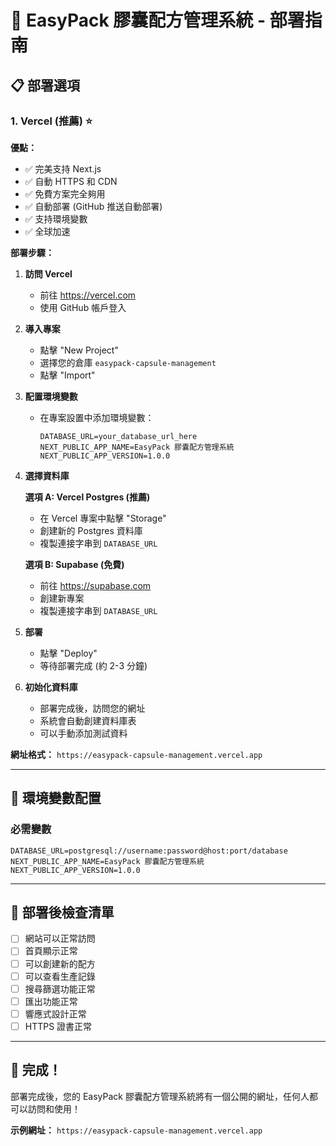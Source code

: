 # 🚀 EasyPack 膠囊配方管理系統 - 部署指南

## 📋 部署選項

### 1. Vercel (推薦) ⭐

**優點：**
- ✅ 完美支持 Next.js
- ✅ 自動 HTTPS 和 CDN
- ✅ 免費方案完全夠用
- ✅ 自動部署 (GitHub 推送自動部署)
- ✅ 支持環境變數
- ✅ 全球加速

**部署步驟：**

1. **訪問 Vercel**
   - 前往 https://vercel.com
   - 使用 GitHub 帳戶登入

2. **導入專案**
   - 點擊 "New Project"
   - 選擇您的倉庫 `easypack-capsule-management`
   - 點擊 "Import"

3. **配置環境變數**
   - 在專案設置中添加環境變數：
     ```
     DATABASE_URL=your_database_url_here
     NEXT_PUBLIC_APP_NAME=EasyPack 膠囊配方管理系統
     NEXT_PUBLIC_APP_VERSION=1.0.0
     ```

4. **選擇資料庫**
   
   **選項 A: Vercel Postgres (推薦)**
   - 在 Vercel 專案中點擊 "Storage"
   - 創建新的 Postgres 資料庫
   - 複製連接字串到 `DATABASE_URL`

   **選項 B: Supabase (免費)**
   - 前往 https://supabase.com
   - 創建新專案
   - 複製連接字串到 `DATABASE_URL`

5. **部署**
   - 點擊 "Deploy"
   - 等待部署完成 (約 2-3 分鐘)

6. **初始化資料庫**
   - 部署完成後，訪問您的網址
   - 系統會自動創建資料庫表
   - 可以手動添加測試資料

**網址格式：** `https://easypack-capsule-management.vercel.app`

---

## 🔧 環境變數配置

### 必需變數
```env
DATABASE_URL=postgresql://username:password@host:port/database
NEXT_PUBLIC_APP_NAME=EasyPack 膠囊配方管理系統
NEXT_PUBLIC_APP_VERSION=1.0.0
```

---

## 🎯 部署後檢查清單

- [ ] 網站可以正常訪問
- [ ] 首頁顯示正常
- [ ] 可以創建新的配方
- [ ] 可以查看生產記錄
- [ ] 搜尋篩選功能正常
- [ ] 匯出功能正常
- [ ] 響應式設計正常
- [ ] HTTPS 證書正常

---

## 🎉 完成！

部署完成後，您的 EasyPack 膠囊配方管理系統將有一個公開的網址，任何人都可以訪問和使用！

**示例網址：** `https://easypack-capsule-management.vercel.app`
